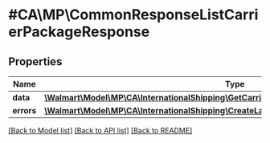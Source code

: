 # #CA\MP\CommonResponseListCarrierPackageResponse

## Properties

Name | Type | Description | Notes
------------ | ------------- | ------------- | -------------
**data** | [**\Walmart\Model\MP\CA\InternationalShipping\GetCarrierPackageTypes200ResponseDataInner[]**](GetCarrierPackageTypes200ResponseDataInner.md) | data | [optional]
**errors** | [**\Walmart\Model\MP\CA\InternationalShipping\CreateLabel200ResponseErrorsInner[]**](CreateLabel200ResponseErrorsInner.md) | errors | [optional]


[[Back to Model list]](../) [[Back to API list]](../../Api/CA/MP) [[Back to README]](../../README.md)
